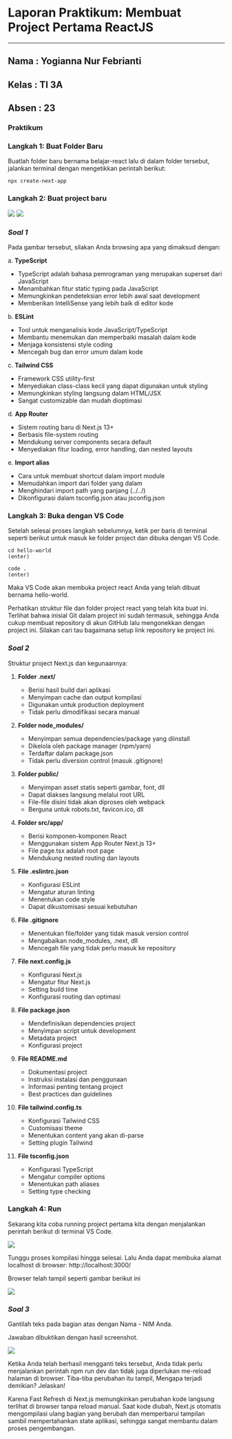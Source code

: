 # **Laporan Praktikum: Membuat Project Pertama ReactJS**
---

## Nama  : Yogianna Nur Febrianti
## Kelas : TI 3A
## Absen : 23

### Praktikum

### Langkah 1: Buat Folder Baru

Buatlah folder baru bernama belajar-react lalu di dalam folder tersebut, jalankan terminal dengan mengetikkan perintah berikut:

```
npx create-next-app
```

### Langkah 2: Buat project baru

<img src = public/images/222339.png>

<img src = public/images/222351.png>

### *Soal 1*

Pada gambar tersebut, silakan Anda browsing apa yang dimaksud dengan:

a. **TypeScript**
   - TypeScript adalah bahasa pemrograman yang merupakan superset dari JavaScript
   - Menambahkan fitur static typing pada JavaScript
   - Memungkinkan pendeteksian error lebih awal saat development
   - Memberikan IntelliSense yang lebih baik di editor kode

b. **ESLint**
   - Tool untuk menganalisis kode JavaScript/TypeScript
   - Membantu menemukan dan memperbaiki masalah dalam kode
   - Menjaga konsistensi style coding
   - Mencegah bug dan error umum dalam kode

c. **Tailwind CSS**
   - Framework CSS utility-first
   - Menyediakan class-class kecil yang dapat digunakan untuk styling
   - Memungkinkan styling langsung dalam HTML/JSX
   - Sangat customizable dan mudah dioptimasi

d. **App Router**
   - Sistem routing baru di Next.js 13+
   - Berbasis file-system routing
   - Mendukung server components secara default
   - Menyediakan fitur loading, error handling, dan nested layouts

e. **Import alias**
   - Cara untuk membuat shortcut dalam import module
   - Memudahkan import dari folder yang dalam
   - Menghindari import path yang panjang (../../)
   - Dikonfigurasi dalam tsconfig.json atau jsconfig.json

### Langkah 3: Buka dengan VS Code

Setelah selesai proses langkah sebelumnya, ketik per baris di terminal seperti berikut untuk masuk ke folder project dan dibuka dengan VS Code.

```
cd hello-world
(enter)
```
```
code . 
(enter)
```

Maka VS Code akan membuka project react Anda yang telah dibuat bernama hello-world.

Perhatikan struktur file dan folder project react yang telah kita buat ini. Terlihat bahwa inisial Git dalam project ini sudah termasuk, sehingga Anda cukup membuat repository di akun GitHub lalu mengonekkan dengan project ini. Silakan cari tau bagaimana setup link repository ke project ini.

### *Soal 2*

Struktur project Next.js dan kegunaannya:

1. **Folder .next/**
   - Berisi hasil build dari aplikasi
   - Menyimpan cache dan output kompilasi
   - Digunakan untuk production deployment
   - Tidak perlu dimodifikasi secara manual

2. **Folder node_modules/**
   - Menyimpan semua dependencies/package yang diinstall
   - Dikelola oleh package manager (npm/yarn)
   - Terdaftar dalam package.json
   - Tidak perlu diversion control (masuk .gitignore)

3. **Folder public/**
   - Menyimpan asset statis seperti gambar, font, dll
   - Dapat diakses langsung melalui root URL
   - File-file disini tidak akan diproses oleh webpack
   - Berguna untuk robots.txt, favicon.ico, dll

4. **Folder src/app/**
   - Berisi komponen-komponen React
   - Menggunakan sistem App Router Next.js 13+
   - File page.tsx adalah root page
   - Mendukung nested routing dan layouts

5. **File .eslintrc.json**
   - Konfigurasi ESLint
   - Mengatur aturan linting
   - Menentukan code style
   - Dapat dikustomisasi sesuai kebutuhan

6. **File .gitignore**
   - Menentukan file/folder yang tidak masuk version control
   - Mengabaikan node_modules, .next, dll
   - Mencegah file yang tidak perlu masuk ke repository

7. **File next.config.js**
   - Konfigurasi Next.js
   - Mengatur fitur Next.js
   - Setting build time
   - Konfigurasi routing dan optimasi

8. **File package.json**
   - Mendefinisikan dependencies project
   - Menyimpan script untuk development
   - Metadata project
   - Konfigurasi project

9. **File README.md**
   - Dokumentasi project
   - Instruksi instalasi dan penggunaan
   - Informasi penting tentang project
   - Best practices dan guidelines

10. **File tailwind.config.ts**
    - Konfigurasi Tailwind CSS
    - Customisasi theme
    - Menentukan content yang akan di-parse
    - Setting plugin Tailwind

11. **File tsconfig.json**
    - Konfigurasi TypeScript
    - Mengatur compiler options
    - Menentukan path aliases
    - Setting type checking

### Langkah 4: Run

Sekarang kita coba running project pertama kita dengan menjalankan perintah berikut di terminal VS Code.

<img src = public/images/222655.png>

Tunggu proses kompilasi hingga selesai. Lalu Anda dapat membuka alamat localhost di browser: http://localhost:3000/

Browser telah tampil seperti gambar berikut ini

<img src = public/images/222646.png>

### *Soal 3*

Gantilah teks pada bagian atas dengan Nama - NIM Anda. 

Jawaban dibuktikan dengan hasil screenshot.

<img src = public/images/soal3.png>

Ketika Anda telah berhasil mengganti teks tersebut, Anda tidak perlu menjalankan perintah npm run dev dan tidak juga diperlukan me-reload halaman di browser. Tiba-tiba perubahan itu tampil, Mengapa terjadi demikian? Jelaskan!

Karena Fast Refresh di Next.js memungkinkan perubahan kode langsung terlihat di browser tanpa reload manual. Saat kode diubah, Next.js otomatis mengompilasi ulang bagian yang berubah dan memperbarui tampilan sambil mempertahankan state aplikasi, sehingga sangat membantu dalam proses pengembangan.

